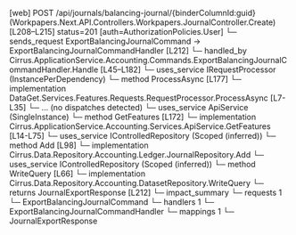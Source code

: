 [web] POST /api/journals/balancing-journal/{binderColumnId:guid}  (Workpapers.Next.API.Controllers.Workpapers.JournalController.Create)  [L208–L215] status=201 [auth=AuthorizationPolicies.User]
  └─ sends_request ExportBalancingJournalCommand -> ExportBalancingJournalCommandHandler [L212]
    └─ handled_by Cirrus.ApplicationService.Accounting.Commands.ExportBalancingJournalCommandHandler.Handle [L45–L182]
      └─ uses_service IRequestProcessor (InstancePerDependency)
        └─ method ProcessAsync [L177]
          └─ implementation DataGet.Services.Features.Requests.RequestProcessor.ProcessAsync [L7-L35]
            └─ ... (no dispatches detected)
      └─ uses_service ApiService (SingleInstance)
        └─ method GetFeatures [L172]
          └─ implementation Cirrus.ApplicationService.Accounting.Services.ApiService.GetFeatures [L14-L75]
      └─ uses_service IControlledRepository<Journal> (Scoped (inferred))
        └─ method Add [L98]
          └─ implementation Cirrus.Data.Repository.Accounting.Ledger.JournalRepository.Add
      └─ uses_service IControlledRepository<Dataset> (Scoped (inferred))
        └─ method WriteQuery [L66]
          └─ implementation Cirrus.Data.Repository.Accounting.DatasetRepository.WriteQuery
  └─ returns JournalExportResponse [L212]
  └─ impact_summary
    └─ requests 1
      └─ ExportBalancingJournalCommand
    └─ handlers 1
      └─ ExportBalancingJournalCommandHandler
    └─ mappings 1
      └─ JournalExportResponse

